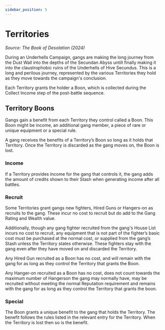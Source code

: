 ```yaml
---
sidebar_position: 5
---
```


# Territories
_Source: The Book of Desolation (2024)_

During an Underhells Campaign, gangs are making the long journey from the Dust Wall into the depths of the Secundan Abyss untill finally making it into the claustrophobic ruins of the Underhells of Hive Secundus. This is a long and perilous journey, represented by the various Territories they hold as they move towards the campaign's conclusion.

Each Territory grants the holder a Boon, which is collected during the Collect Income step of the post-battle sequence. 

Territory Boons[​](#territory-boons "Direct link to Territory Boons")
---------------------------------------------------------------------

Gangs gain a benefit from each Territory they control called a Boon. This Boon might be income, an additional gang member, a piece of rare or unique equipment or a special rule. 

A gang receives the benefits of a Territory’s Boon so long as it holds that Territory. Once the Territory is discarded as the gang moves on, the Boon is lost. 

### Income[​](#income "Direct link to Income")

lf a Territory provides income for the gang that controls it, the gang adds the amount of credits shown to their Stash when generating income after all battles. 

### Recruit[​](#recruit "Direct link to Recruit")

Some Territories grant gangs new fighters, Hired Guns or Hangers-on as recruits to the gang. These incur no cost to recruit but do add to the Gang Rating and Wealth value. 

Additionally, though any gang fighter recruited from the gang's House List incurs no cost to recruit, any equipment that is not part of the fighter’s basic cost must be purchased at the normal cost, or supplied from the gang’s Stash unless the Territory states otherwise. These fighters stay with the gang even after they have moved on and discarded the Territory.

Any Hired Gun recruited as a Boon has no cost, and will remain with the gang for as long as they control the Territory that grants the Boon.

Any Hanger-on recruited as a Boon has no cost, does not count towards the maximum number of Hangerson the gang may normally have, may be recruited without meeting the normal Reputation requirement and remains with the gang for as long as they control the Territory that grants the boon. 

### Special[​](#special "Direct link to Special")

The Boon grants a unique benefit to the gang that holds the Territory. The benefit follows the rules listed in the relevant entry for the Territory. When the Territory is lost then so is the benefit.
